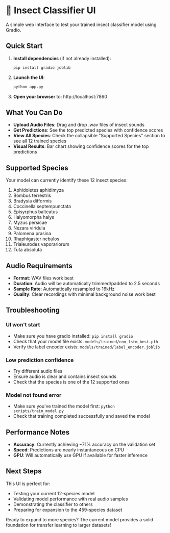 # 🦗 Insect Classifier UI

A simple web interface to test your trained insect classifier model using Gradio.

## Quick Start

1. **Install dependencies** (if not already installed):
   ```bash
   pip install gradio joblib
   ```

2. **Launch the UI**:
   ```bash
   python app.py
   ```

3. **Open your browser** to: http://localhost:7860

## What You Can Do

- **Upload Audio Files**: Drag and drop .wav files of insect sounds
- **Get Predictions**: See the top predicted species with confidence scores
- **View All Species**: Check the collapsible "Supported Species" section to see all 12 trained species
- **Visual Results**: Bar chart showing confidence scores for the top predictions

## Supported Species

Your model can currently identify these 12 insect species:

1. Aphidoletes aphidimyza
2. Bombus terrestris  
3. Bradysia difformis
4. Coccinella septempunctata
5. Episyrphus balteatus
6. Halyomorpha halys
7. Myzus persicae
8. Nezara viridula
9. Palomena prasina
10. Rhaphigaster nebulos
11. Trialeurodes vaporariorum
12. Tuta absoluta

## Audio Requirements

- **Format**: WAV files work best
- **Duration**: Audio will be automatically trimmed/padded to 2.5 seconds
- **Sample Rate**: Automatically resampled to 16kHz
- **Quality**: Clear recordings with minimal background noise work best

## Troubleshooting

### UI won't start
- Make sure you have gradio installed: `pip install gradio`
- Check that your model file exists: `models/trained/cnn_lstm_best.pth`
- Verify the label encoder exists: `models/trained/label_encoder.joblib`

### Low prediction confidence
- Try different audio files
- Ensure audio is clear and contains insect sounds
- Check that the species is one of the 12 supported ones

### Model not found error
- Make sure you've trained the model first: `python scripts/train_model.py`
- Check that training completed successfully and saved the model

## Performance Notes

- **Accuracy**: Currently achieving ~71% accuracy on the validation set
- **Speed**: Predictions are nearly instantaneous on CPU
- **GPU**: Will automatically use GPU if available for faster inference

## Next Steps

This UI is perfect for:
- Testing your current 12-species model
- Validating model performance with real audio samples
- Demonstrating the classifier to others
- Preparing for expansion to the 459-species dataset

Ready to expand to more species? The current model provides a solid foundation for transfer learning to larger datasets!